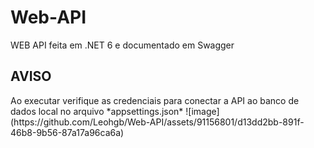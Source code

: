 # Web-API
WEB API feita em .NET 6 e documentado em Swagger
<h2>AVISO</h2>
Ao executar verifique as credenciais para conectar a API ao banco de dados local no arquivo *appsettings.json*
   ![image](https://github.com/Leohgb/Web-API/assets/91156801/d13dd2bb-891f-46b8-9b56-87a17a96ca6a)


